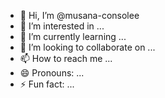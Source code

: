 - 👋 Hi, I’m @musana-consolee
- 👀 I’m interested in ...
- 🌱 I’m currently learning ...
- 💞️ I’m looking to collaborate on ...
- 📫 How to reach me ...
- 😄 Pronouns: ...
- ⚡ Fun fact: ...

<!---
musana-consolee/musana-consolee is a ✨ special ✨ repository because its `README.md` (this file) appears on your GitHub profile.
You can click the Preview link to take a look at your changes.
--->
